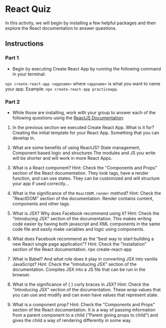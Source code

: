 # React Quiz

In this activity, we will begin by installing a few helpful packages and then explore the React documentation to answer questions.

## Instructions

### Part 1

* Begin by executing Create React App by running the following command in your terminal:

`npx create-react-app <appname>` where `<appname>` is what you want to name your app. Example: `npx create-react-app practiceapp`.

### Part 2

* While those are installing, work with your group to answer each of the following questions using the [ReactJS Documentation](https://facebook.github.io/react/):

1. In the previous section we executed Create React App. What is it for?
Creating the initial template for your React App. Something that you can develop in.

2. What are some benefits of using ReactJS?
State management,
Component based logic and structures
The modules and JS you write will be shorter and will work in more React Apps.

3. What is a React component? Hint: Check the "Components and Props" section of the React documentation.
They look tags, have a render function, and can use states. They
can be customized and will structure your app if used correctly...

4. What is the significance of the `ReactDOM.render` method? Hint: Check the "ReactDOM" section of the documentation.
Render contains content, components and other tags.

5. What is JSX? Why does Facebook recommend using it? Hint: Check the "Introducing JSX" section of the documentation.
This makes writing code easier by having both javascript and XML components in the same code file and easily make variables and logic using components.

6. What does Facebook recommend as the “best way to start building a new React single page application”? Hint: Check the "Installation" section of the React documentation.
npx create-react-app <appname>

7. What is Babel? And what role does it play in converting JSX into vanilla JavaScript? Hint: Check the "Introducing JSX" section of the documentation.
Compiles JSX into a JS file that can be run in the browser.

8. What is the significance of { } curly braces in JSX? Hint: Check the "Introducing JSX" section of the documentation.
These wrap values that you can use and modify and can even have values that represent state.

9. What is a component prop? Hint: Check the "Components and Props" section of the React documentation.
It is a way of passing information from a parent component to a child ("Parent giving props to child") and gives the child a way of rendering differently in some way.